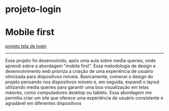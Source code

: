 # projeto-login
<h1>Mobile first</h1>
<a href="https://geffersoncosta.github.io/projeto-login/index.html" target="_blank">projeto tela de login</a>
    <hr>
    <p>
            Esse projeto foi desenvolvido,
          após uma aula sobre media queries, onde aprendi sobre a abordagem "mobile first". 
          Essa metodologia de design e desenvolvimento web prioriza a criação de uma experiência de usuário otimizada para dispositivos móveis. 
          Basicamente, comecei o design do projeto pensando nos dispositivos móveis e, em seguida, 
          expandi o layout utilizando media queries para garantir uma boa visualização em telas maiores, como computadores desktop ou tablets. 
          Essa abordagem me permitiu criar um site que oferece uma experiência de usuário consistente e agradável em diferentes dispositivos
    </p>
 
